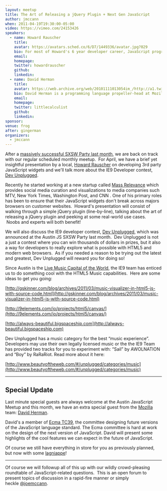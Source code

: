 ```yaml
---
layout: meetup
title: The Art of Releasing a jQuery Plugin + Next Gen JavaScript
author: jmccann
when: 2011-04-19T19:30:00-05:00
video: https://vimeo.com/24153426
speakers:
  - name: Howard Rauscher
    title:
    avatar: https://avatars.sched.co/6/D7/1449336/avatar.jpg?029
    bio: For most of Howard's 6 year developer career, JavaScript programming has been an everyday thing. He's been *lucky* enough to work on projects that were highly coupled to <a href="http://www.prototypejs.org/">Prototype</a> and <a href="http://jquery.com">jQuery</a> before the libraries had good test coverage for IE6. This gave Howard the opportunity to become very familiar with the internals of those libraries and over time he was able to master the internals and was able to contribute some patches back.
    email:
    homepage:
    twitter: howardrauscher
    github:
    linkedin:
  - name: David Herman
    title:
    avatar: https://web.archive.org/web/20101111013054im_/http://a1.twimg.com/profile_images/627413341/webcam-face_bigger.jpg
    bio: David Herman is a programming language propeller-head at Mozilla, where he works on the design of next-generation languages and language features.
    email:
    homepage:
    twitter: littlecalculist
    github:
    linkedin:
sponsor:
venue: frog
after: gingerman
organizers:
  - jmccann
---
```


After a [massively successful SXSW Party last month][1], we are back on track with our regular scheduled monthly meetup.  For April, we have a brief yet insightful presentation by a local, [Howard Rauscher][2] on developing 3rd party JavaScript widgets and we'll talk more about the IE9 Developer contest, [Dev Unplugged][3].

Recently he started working at a new startup called [Mass Relevance][6] which provides social media curation and visualizations to media companies such MTV, New York Times, Washington Post, and CNN . One of his primary roles has been to ensure that their JavaScript widgets don't break across majors browsers on customer websites.  Howard's presentation will consist of walking through a simple jQuery plugin (line-by-line), talking about the art of releasing a jQuery plugin and peeking at some real-world use cases.  Noobs and experts will both benefit!

We will also discuss the IE9 developer contest, [Dev Unplugged][3], which was announced at the Austin JS SXSW Party last month.  Dev Unplugged is not a just a contest where you can win thousands of dollars in prizes, but it also a way for developers to really explore what is possible with HTML5 and modern web browsers.  As if you needed a reason to be trying out the latest and greatest, Dev Unplugged will reward you for doing so!

Since Austin is the [Live Music Capital of the World][7], the IE9 team has enticed us to do something cool with the HTML5 Music capabilities.  Here are some ideas to get you going:

<!-- p.p1 {margin: 0.0px 0.0px 13.0px 0.0px; text-indent: -24.0px; font: 15.0px Calibri; color: #06438f} span.s1 {font: 9.0px 'Times New Roman'; color: #235384} span.s2 {font: 15.0px Calibri; text-decoration: underline ; color: #06438f} span.s3 {font: 15.0px Symbol; color: #235384} -->

[http://gskinner.com/blog/archives/2011/03/music-visualizer-in-html5-js-with-source-code.html](http://gskinner.com/blog/archives/2011/03/music-visualizer-in-html5-js-with-source-code.html)

[http://9elements.com/io/projects/html5/canvas/](http://9elements.com/io/projects/html5/canvas/)

[http://always-beautiful.bigspaceship.com](http://always-beautiful.bigspaceship.com)

Dev Unplugged has a music category for the best “music experience”.  Developers may use their own legally licensed music or the the IE9 Team has provided two tracks for you to experiment with: “Sail” by AWOLNATION and “Boy” by RaRaRiot. Read more about it here:

[http://www.beautyoftheweb.com/#/unplugged/categories/music](http://www.beautyoftheweb.com/#/unplugged/categories/music)

---

## Special Update

Last minute special guests are always welcome at the Austin JavaScript Meetup and this month, we have an extra special guest from the [Mozilla][11] team: [David Herman][12].

David's a member of [Ecma TC39][14], the committee designing future versions of the JavaScript language standard. The Ecma committee is hard at work on the design of the next version of JavaScript. David will present some highlights of the cool features we can expect in the future of JavaScript.

Of course we still have everything in store for you as previously planned, but now with some [lagniappe][15]!

---

Of course we will followup all of this up with our wildly crowd-pleasing roundtable of JavaScript-related questions.  This is an open forum to present topics of discussion in a rapid-fire manner or simply heckle [@joemccann][10].

 [1]: http://austinjavascript.com/2011-austin-javascript-sxsw-party-wrapup/
 [2]: http://twitter.com/howardrauscher
 [3]: http://www.beautyoftheweb.com/#/unplugged
 [6]: http://www.massrelevance.com/
 [7]: http://www.ci.austin.tx.us/music/
 [8]: http://gskinner.com/blog/archives/2011/03/music-visualizer-in-html5-js-with-source-code.html
 [9]: http://9elements.com/io/projects/html5/canvas/
 [10]: http://twitter.com/joemccann
 [11]: http://www.mozilla.org/
 [12]: http://twitter.com/littlecalculist
 [13]: http://blog.mozilla.com/dherman
 [14]: http://www.ecma-international.org/memento/TC39.htm
 [15]: http://en.wikipedia.org/wiki/Lagniappe
